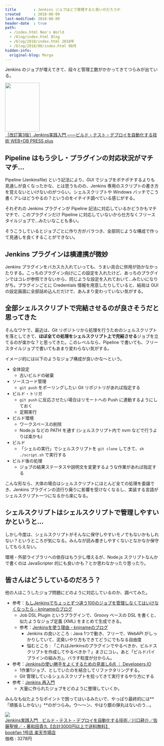 ```yaml
---
title        : Jenkins ジョブはどう管理すると良いのだろうか
created      : 2018-08-09
last-modified: 2018-08-09
header-date  : true
path:
  - /index.html Neo's World
  - /blog/index.html Blog
  - /blog/2018/index.html 2018年
  - /blog/2018/08/index.html 08月
hidden-info:
  original-blog: Murga
---
```


Jenkins のジョブが増えてきて、段々と管理工数がかかってきてつらみが出ている。

<div class="ad-amazon">
  <div class="ad-amazon-image">
    <a href="https://www.amazon.co.jp/dp/B07JGWKRZQ?tag=neos21-22&amp;linkCode=osi&amp;th=1&amp;psc=1">
      <img src="https://m.media-amazon.com/images/I/51RJPWr1wfL._SL160_.jpg" width="113" height="160">
    </a>
  </div>
  <div class="ad-amazon-info">
    <div class="ad-amazon-title">
      <a href="https://www.amazon.co.jp/dp/B07JGWKRZQ?tag=neos21-22&amp;linkCode=osi&amp;th=1&amp;psc=1">［改訂第3版］Jenkins実践入門 ――ビルド・テスト・デプロイを自動化する技術 WEB+DB PRESS plus</a>
    </div>
  </div>
</div>

## Pipeline はもう少し・プラグインの対応状況がマチマチ…

Pipeline (Jenkinsfile) という記法により、GUI でジョブをポチポチするよりも見通しが良くなったかな、とは思うものの、Jenkins 専用のスクリプトの書き方を覚えないといけないのがつらい。シェルスクリプトや Windows バッチでこう書くアレはどうやるの？というのをイチイチ調べている感じがする。

それぞれの Jenkins プラグインが Pipeline 記法に対応しているかどうかもマチマチで、このプラグインだけ Pipeline に対応していないから仕方なくフリースタイルジョブで…みたいなことも多い。

そうこうしているとジョブごとに作り方がバラつき、全部同じような構成で作って見通しを良くすることができない。

## Jenkins プラグインは横連携が微妙

Jenkins プラグインをバカスカ入れていっても、うまい具合に併用が効かなかったりする。こっちのプラグイン向けにこの設定を入れたけど、あっちのプラグインではコレが参照できないから、同じような設定を入れておいて…みたいになりがち。プラグインごとに Credentials 情報を用意したりしていると、結局は GUI の設定画面に全部詰め込んだだけで、あんまり変わっていない気がする。

## 全部シェルスクリプトで完結させるのが良さそうだと思ってきた

そんなワケで、最近は、Git リポジトリから処理を行うためのシェルスクリプトを落としてきて、**ほぼ全ての処理をシェルスクリプト上で完結させる**ジョブを立てるのが楽かな？と思ってきた。このレベルなら、Pipeline で書いても、フリースタイルジョブで書いてもあまり変わらない気がする。

イメージ的には以下のようなジョブ構成が良いかな〜という。

- 全体設定
  - 古いビルドの破棄
- ソースコード管理
  - `git push` をポーリングしたい Git リポジトリがあれば指定する
- ビルド・トリガ
  - `git push` に反応させたい場合はリモートへの Push に連動するようにしておく
  - 定期実行
- ビルド環境
  - ワークスペースの削除
  - Node.js などの PATH を通す (シェルスクリプト内で nvm などで行うよりは楽かも)
- ビルド
  - 「シェルの実行」でシェルスクリプトを `git clone` してきて、`sh ./script.sh` で実行する
- ビルド後の処理
  - ジョブの結果ステータスや説明文を変更するような作業があれば指定する

こんな形なら、大体の場合はシェルスクリプトにほとんど全ての処理を委譲でき、Jenkins プラグインの流行り廃りに影響を受けなくなるし、実装する言語がシェルスクリプト一つになるから楽になる。

## シェルスクリプトはシェルスクリプトで管理しやすいかというと…

しかし今度は、シェルスクリプトがそんなに保守しやすいモノでもないかもしれない？というところが気になる。みんなが読み書きしやすくないとなかなか保守してもらえない。

環境・外部ライブラリへの依存はもう少し増えるが、Node.js スクリプトなんかで書くのは JavaScripter 的にも良いかも？とか思わなかったり思ったり。

## 皆さんはどうしているのだろう？

他の人はこうしたジョブ問題にどのように対応しているのか、調べてみた。

- 参考：[もしJenkinsでちょっとずつ違う100のジョブを管理しなくてはいけなくなったら - knjnameのブログ](https://knjname.hateblo.jp/entry/2015/01/06/025459)
  - Job DSL Plugin というプラグインで、Groovy ベースの DSL を書くと、似たようなジョブ定義 (XML) をまとめて生成できる。
  - 参考：[Jenkinsを使う理由 - knjnameのブログ](https://knjname.hateblo.jp/entry/2014/03/18/032905)
      - Jenkins の良いところ : Java 1つで動き、フリーで、WebAPI がしっかりしていて、泥臭いやり方もできてどうにでもなる自由度
      - 悩むところ : 「これはJenkinsのプラグインでやるべきか、ビルドスクリプトを作成してやるべきか？」まさにコレ。あと「ビルドパイプラインの組み方」。バラす粒度が分からん。
- 参考：[Jenkinsの使い勝手をよくするための見直し6点 ｜ Developers.IO](https://dev.classmethod.jp/tool/jenkins/jenkins-refactoring-jobs/)
  - 1作業1ジョブ、としていたのを結合してリファクタリングする。
  - Git 管理しているシェルスクリプトを拾ってきて実行するやり方にする
- 参考：[Jenkins 再入門](https://www.slideshare.net/miyajan/jenkins-61133952)
  - 大量に作られたジョブをどのように整理していくか。

みんなも似たようなポイントで困ってはいるみたいで、やっぱり最終的には**「頑張るしかない」**のがつらみ。ウ〜〜ン、やはり銀の弾丸はないのう…。

<div class="ad-rakuten">
  <div class="ad-rakuten-image">
    <a href="https://hb.afl.rakuten.co.jp/hgc/g00rd1d2.waxyc436.g00rd1d2.waxyde08/?pc=https%3A%2F%2Fitem.rakuten.co.jp%2Fbooxstore%2Fbk-4774189286%2F&amp;m=http%3A%2F%2Fm.rakuten.co.jp%2Fbooxstore%2Fi%2F11954029%2F">
      <img src="https://thumbnail.image.rakuten.co.jp/@0_mall/booxstore/cabinet/00837/bk4774189286.jpg?_ex=128x128">
    </a>
  </div>
  <div class="ad-rakuten-info">
    <div class="ad-rakuten-title">
      <a href="https://hb.afl.rakuten.co.jp/hgc/g00rd1d2.waxyc436.g00rd1d2.waxyde08/?pc=https%3A%2F%2Fitem.rakuten.co.jp%2Fbooxstore%2Fbk-4774189286%2F&amp;m=http%3A%2F%2Fm.rakuten.co.jp%2Fbooxstore%2Fi%2F11954029%2F">Jenkins実践入門　ビルド・テスト・デプロイを自動化する技術／川口耕介／佐藤聖規／・著和田貴久【合計3000円以上で送料無料】</a>
    </div>
    <div class="ad-rakuten-shop">
      <a href="https://hb.afl.rakuten.co.jp/hgc/g00rd1d2.waxyc436.g00rd1d2.waxyde08/?pc=https%3A%2F%2Fwww.rakuten.co.jp%2Fbooxstore%2F&amp;m=http%3A%2F%2Fm.rakuten.co.jp%2Fbooxstore%2F">bookfan 1号店 楽天市場店</a>
    </div>
    <div class="ad-rakuten-price">価格 : 3278円</div>
  </div>
</div>
